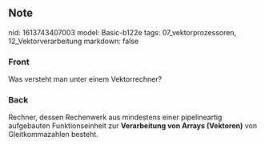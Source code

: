 ## Note
nid: 1613743407003
model: Basic-b122e
tags: 07_vektorprozessoren, 12_Vektorverarbeitung
markdown: false

### Front
Was versteht man unter einem Vektorrechner?

### Back
Rechner, dessen Rechenwerk aus mindestens einer pipelineartig aufgebauten Funktionseinheit zur <b>Verarbeitung von Arrays (Vektoren)</b> von Gleitkommazahlen besteht.
